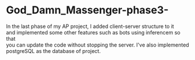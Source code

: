 # God_Damn_Massenger-phase3-
In the last phase of my AP project, I added client-server structure to it</br>
and implemented some other features such as bots using inferencem so that</br>
you can update the code without stopping the server. I've also implemented</br>
postgreSQL as the database of project.

